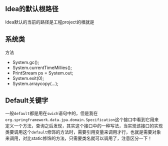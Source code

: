 ## Idea的默认根路径

Idea默认的当前的路径是工程project的根就是

## 系统类

方法

- System.gc();
- System.currentTimeMillies();
- PrintStream ps = System.out;
- System.exit(0);
- System.arraycopy(...);

## Default关键字

一般`default`都是用在`swich`语句中的，但是我在`org.springframework.data.jpa.domain.Specification`这个接口中看到它用来定义一个方法，查询之后发现，其实这个接口中的一种写法，当实现该接口的实现类要调用这个`default`修饰的方法时，需要引用变量来调用才行，也就是需要对象来调用，对比static修饰的方法，只需要类名就可以调用了，注意区分一下！